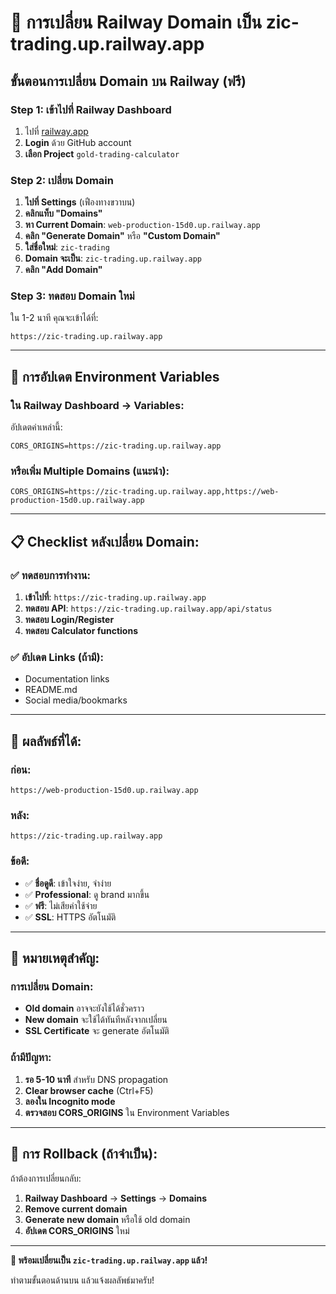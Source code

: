 # 🚀 การเปลี่ยน Railway Domain เป็น zic-trading.up.railway.app

## ขั้นตอนการเปลี่ยน Domain บน Railway (ฟรี)

### Step 1: เข้าไปที่ Railway Dashboard
1. ไปที่ [railway.app](https://railway.app)
2. **Login** ด้วย GitHub account
3. **เลือก Project** `gold-trading-calculator`

### Step 2: เปลี่ยน Domain
1. **ไปที่ Settings** (เฟืองทางขวาบน)
2. **คลิกแท็บ "Domains"**
3. **หา Current Domain**: `web-production-15d0.up.railway.app`
4. **คลิก "Generate Domain"** หรือ **"Custom Domain"**
5. **ใส่ชื่อใหม่**: `zic-trading`
6. **Domain จะเป็น**: `zic-trading.up.railway.app`
7. **คลิก "Add Domain"**

### Step 3: ทดสอบ Domain ใหม่
ใน 1-2 นาที คุณจะเข้าได้ที่:
```
https://zic-trading.up.railway.app
```

---

## 🔧 การอัปเดต Environment Variables

### ใน Railway Dashboard → Variables:
อัปเดตค่าเหล่านี้:
```env
CORS_ORIGINS=https://zic-trading.up.railway.app
```

### หรือเพิ่ม Multiple Domains (แนะนำ):
```env
CORS_ORIGINS=https://zic-trading.up.railway.app,https://web-production-15d0.up.railway.app
```

---

## 📋 Checklist หลังเปลี่ยน Domain:

### ✅ ทดสอบการทำงาน:
1. **เข้าไปที่**: `https://zic-trading.up.railway.app`
2. **ทดสอบ API**: `https://zic-trading.up.railway.app/api/status`
3. **ทดสอบ Login/Register**
4. **ทดสอบ Calculator functions**

### ✅ อัปเดต Links (ถ้ามี):
- Documentation links
- README.md
- Social media/bookmarks

---

## 🎯 ผลลัพธ์ที่ได้:

### ก่อน:
```
https://web-production-15d0.up.railway.app
```

### หลัง:
```
https://zic-trading.up.railway.app
```

### ข้อดี:
- ✅ **ชื่อดูดี**: เข้าใจง่าย, จำง่าย
- ✅ **Professional**: ดู brand มากขึ้น  
- ✅ **ฟรี**: ไม่เสียค่าใช้จ่าย
- ✅ **SSL**: HTTPS อัตโนมัติ

---

## 🚨 หมายเหตุสำคัญ:

### การเปลี่ยน Domain:
- **Old domain** อาจจะยังใช้ได้ชั่วคราว
- **New domain** จะใช้ได้ทันทีหลังจากเปลี่ยน
- **SSL Certificate** จะ generate อัตโนมัติ

### ถ้ามีปัญหา:
1. **รอ 5-10 นาที** สำหรับ DNS propagation
2. **Clear browser cache** (Ctrl+F5)
3. **ลองใน Incognito mode**
4. **ตรวจสอบ CORS_ORIGINS** ใน Environment Variables

---

## 🔄 การ Rollback (ถ้าจำเป็น):

ถ้าต้องการเปลี่ยนกลับ:
1. **Railway Dashboard** → **Settings** → **Domains**
2. **Remove current domain**
3. **Generate new domain** หรือใช้ old domain
4. **อัปเดต CORS_ORIGINS** ใหม่

---

**🎉 พร้อมเปลี่ยนเป็น `zic-trading.up.railway.app` แล้ว!**

ทำตามขั้นตอนด้านบน แล้วแจ้งผลลัพธ์มาครับ!
